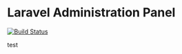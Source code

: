 # Laravel Administration Panel

[![Build Status](https://travis-ci.org/systeminc/laravel-admin.svg?branch=master)](https://travis-ci.org/systeminc/laravel-admin)

test
